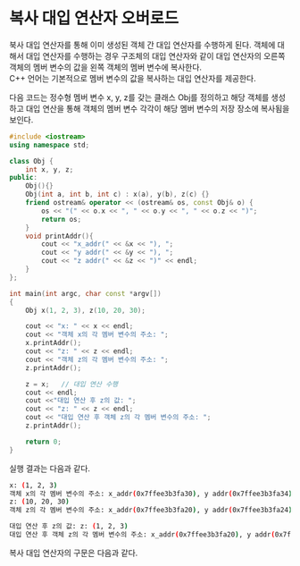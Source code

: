 # 복사 대입 연산자 오버로드 

북사 대입 연산자를 통해 이미 생성된 객체 간 대입 연산자를 수행하게 된다. 
객체에 대해서 대입 연산자를 수행하는 경우 구조체의 대입 연산자와 같이 대입 연산자의 오른쪽 객체의 멤버 변수의 값을 왼쪽 객체의 멤버 변수에 복사한다.  
C++ 언어는 기본적으로 멤버 변수의 값을 복사하는 대입 연산자를 제공한다. 

다음 코드는 정수형 멤버 변수 x, y, z를 갖는 클래스 Obj를 정의하고 해당 객체를 생성하고 대입 연산을 통해 
객체의 멤버 변수 각각이 해당 멤버 변수의 저장 장소에 복사됨을 보인다.

```c++
#include <iostream>
using namespace std;

class Obj {
	int x, y, z;
public:
	Obj(){}
	Obj(int a, int b, int c) : x(a), y(b), z(c) {}
	friend ostream& operator << (ostream& os, const Obj& o) {
		os << "(" << o.x << ", " << o.y << ", " << o.z << ")";
		return os;
	}
	void printAddr(){
		cout << "x_addr(" << &x << "), ";
		cout << "y addr(" << &y << "), ";
		cout << "z addr(" << &z << ")" << endl;
	}
};

int main(int argc, char const *argv[])
{
	Obj x(1, 2, 3), z(10, 20, 30);

	cout << "x: " << x << endl;
	cout << "객체 x의 각 멤버 변수의 주소: ";
	x.printAddr();
	cout << "z: " << z << endl;
	cout << "객체 z의 각 멤버 변수의 주소: ";
	z.printAddr();

	z = x;   // 대입 연산 수행 
	cout << endl;
    cout <<"대입 연산 후 z의 값: ";
	cout << "z: " << z << endl;
	cout << "대입 연산 후 객체 z의 각 멤버 변수의 주소: ";
	z.printAddr();

	return 0;
}
```
실행 결과는 다음과 같다. 

```bash
x: (1, 2, 3)
객체 x의 각 멤버 변수의 주소: x_addr(0x7ffee3b3fa30), y addr(0x7ffee3b3fa34), z addr(0x7ffee3b3fa38)
z: (10, 20, 30)
객체 z의 각 멤버 변수의 주소: x_addr(0x7ffee3b3fa20), y addr(0x7ffee3b3fa24), z addr(0x7ffee3b3fa28)

대입 연산 후 z의 값: z: (1, 2, 3)
대입 연산 후 객체 z의 각 멤버 변수의 주소: x_addr(0x7ffee3b3fa20), y addr(0x7ffee3b3fa24), z addr(0x7ffee3b3fa28)
```

복사 대입 연산자의 구문은 다음과 같다. 
```c++

```
